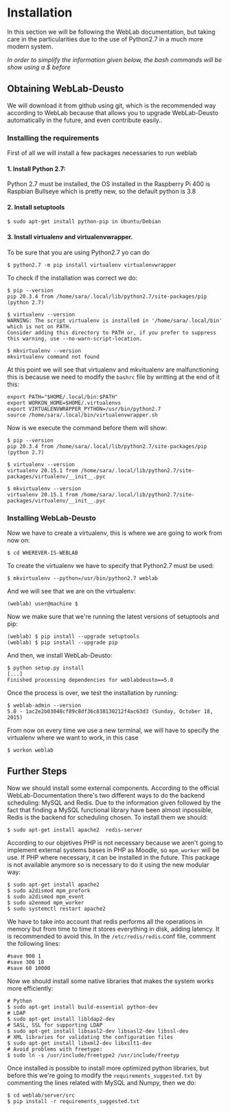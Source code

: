 # Installation 

In this section we will be following the WebLab documentation, but taking care in the particularities due to the use of Python2.7 in a much more modern system.

*In order to simplify the information given below, the bash commands will be show using a $ before*

## Obtaining WebLab-Deusto
 
We will download it from github using git, which is the recommended way according to WebLab because that allows you to upgrade WebLab-Deusto automatically in the future, and even contribute easily..

### Installing the requirements 

First of all we will install a few packages necessaries to run weblab

#### 1. Install Python 2.7: 

Python 2.7 must be installed, the OS installed in the Raspberry Pi 400 is Raspbian Bullseye which is pretty new, so the default python is 3.8 
 

#### 2. Install setuptools

    $ sudo apt-get install python-pip in Ubuntu/Debian 

#### 3. Install virtualenv and virtualenvwrapper. 

To be sure that you are using Python2.7 yo can do 

    $ python2.7 -m pip install virtualenv virtualenvwrapper 

To check if the installation was correct we do: 
 
    $ pip --version 
    pip 20.3.4 from /home/sara/.local/lib/python2.7/site-packages/pip (python 2.7) 

    $ virtualenv --version 
    WARNING: The script virtualenv is installed in '/home/sara/.local/bin' which is not on PATH.
    Consider adding this directory to PATH or, if you prefer to suppress this warning, use --no-warn-script-location.

    $ mkvirtualenv --version 
    mkvirtualenv command not found 

At this point we will see that virtualenv and mkvitualenv are malfunctioning this is because we need to modify the `bashrc` file by writting at the end of it this:

    export PATH="$HOME/.local/bin:$PATH"
    export WORKON_HOME=$HOME/.virtualenvs
    export VIRTUALENVWRAPPER_PYTHON=/usr/bin/python2.7
    source /home/sara/.local/bin/virtualenvwrapper.sh

Now is we execute the command before them will show:
 
    $ pip --version 
    pip 20.3.4 from /home/sara/.local/lib/python2.7/site-packages/pip (python 2.7) 

    $ virtualenv --version 
    virtualenv 20.15.1 from /home/sara/.local/lib/python2.7/site-packages/virtualenv/__init__.pyc 

    $ mkvirtualenv --version 
    virtualenv 20.15.1 from /home/sara/.local/lib/python2.7/site-packages/virtualenv/__init__.pyc
### Installing WebLab-Deusto 

Now we have to create a virtualenv, this is where we are going to work from now on: 

    $ cd WHEREVER-IS-WEBLAB 

To create the virtualenv we have to specify that Python2.7 must be used: 

    $ mkvirtualenv --python=/usr/bin/python2.7 weblab 

And we will see that we are on the virtualenv: 

    (weblab) user@machine $ 

Now we make sure that we're running the latest versions of setuptools and pip: 

    (weblab) $ pip install --upgrade setuptools 
    (weblab) $ pip install --upgrade pip 

And then, we install WebLab-Deusto: 

    $ python setup.py install 
    [...] 
    Finished processing dependencies for weblabdeusto==5.0 

Once the process is over, we test the installation by running: 

    $ weblab-admin --version 
    5.0 - 1ac2e2b03048cf89c8df36c838130212f4ac63d3 (Sunday, October 18, 2015) 

From now on every time we use a new terminal, we will have to specify the virtualenv where we want to work, in this case 

    $ workon weblab  

## Further Steps

Now we should install some external components. According to the official WebLab-Documentation there's two different ways to do the backend scheduling: MySQL and Redis. Due to the information given followed by the fact that finding a MySQL functional library have been almost inpossible, Redis is the backend for scheduling chosen. To install them we should:

    $ sudo apt-get install apache2  redis-server 

According to our objetives PHP is not necessary because we aren't going to implement external systems bases in PHP as Moodle, so `mpm_worker` will be use. If PHP where necessary, it can be installed in the future. This package is not available anymore so is necessary to do it using the new modular way: 

    $ sudo apt-get install apache2 
    $ sudo a2dismod mpm_prefork 
    $ sudo a2dismod mpm_event 
    $ sudo a2enmod mpm_worker 
    $ sudo systemctl restart apache2  

We have to take into account that redis performs all the operations in memory but from time to time it stores everything in disk, adding latency. It is recommended to avoid this. In the `/etc/redis/redis`.conf file, comment the following lines: 

    #save 900 1 
    #save 300 10 
    #save 60 10000 

Now we should install some native libraries that makes the system works more efficiently:

    # Python 
    $ sudo apt-get install build-essential python-dev 
    # LDAP 
    $ sudo apt-get install libldap2-dev 
    # SASL, SSL for supporting LDAP 
    $ sudo apt-get install libsasl2-dev libsasl2-dev libssl-dev 
    # XML libraries for validating the configuration files 
    $ sudo apt-get install libxml2-dev libxslt1-dev 
    # Avoid problems with freetype: 
    $ sudo ln -s /usr/include/freetype2 /usr/include/freetyp

Once installed is possible to install more optimized python libraries, but before this we're going to modify the `requirements_suggested.txt` by commenting the lines related with MySQL and Numpy, then we do:

    $ cd weblab/server/src
    $ pip install -r requirements_suggested.txt

